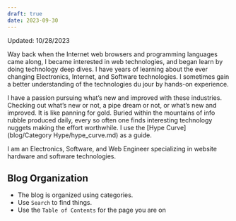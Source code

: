 ```yaml
---
draft: true
date: 2023-09-30
---
```


Updated: 10/28/2023


Way back when the Internet web browsers and programming languages came along, I became interested in web technologies, and began learn by doing technology deep dives. I have years of learning about the ever changing Electronics, Internet, and Software technologies. I sometimes gain a better understanding of the technologies du jour by hands-on experience.

I have a passion pursuing what’s new and improved with these industries. Checking out what’s new or not, a pipe dream or not, or what’s new and improved. It is like panning for gold. Buried within the mountains of info rubble produced daily, every so often one finds interesting technology nuggets making the effort worthwhile. I use the [Hype Curve](blog/Category Hype/hype_curve.md) as a guide.


I am an Electronics, Software, and Web Engineer specializing in website hardware and software technologies.

## Blog Organization

- The blog is organized using categories.
- Use `Search` to find things.
- Use the `Table of Contents` for the page you are on
